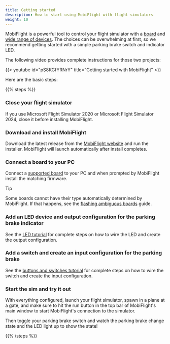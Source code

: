 ```yaml
---
title: Getting started
description: How to start using MobiFlight with flight simulators
weight: 10
---
```


MobiFlight is a powerful tool to control your flight simulator with a [board](/boards/) and [wide range of devices](/devices/). The choices can be overwhelming at first, so we recommend getting started with a simple parking brake switch and indicator LED.

The following video provides complete instructions for those two projects:

{{< youtube id="pS8KGfYRNrY" title="Getting started with MobiFlight" >}}

Here are the basic steps:

{{% steps %}}

### Close your flight simulator

If you use Microsoft Flight Simulator 2020 or Microsoft Flight Simulator 2024, close it before installing
MobiFlight.

### Download and install MobiFlight

Download the latest release from the [MobiFlight website](https://www.mobiflight.com/en/download.html) and
run the installer. MobiFlight will launch automatically after install completes.

### Connect a board to your PC

Connect a [supported board](/boards/) to your PC and when prompted by MobiFlight install the matching
firmware.

> [!TIP]
> Some boards cannot have their type automatically determined by MobiFlight. If that happens, see the
> [flashing ambiguous boards](/guides/flashing-ambiguous-boards/) guide.

### Add an LED device and output configuration for the parking brake indicator

See the [LED tutorial](/devices/led/) for complete steps on how to wire the LED and create the output configuration.

### Add a switch and create an input configuration for the parking brake

See the [buttons and switches tutorial](/devices/button-switch/) for complete steps on how to wire the switch and create the input configuration.

### Start the sim and try it out

With everything configured, launch your flight simulator, spawn in a plane at a gate, and make
sure to hit the run button in the top bar of MobiFlight's main window to start MobiFlight's connection
to the simulator.

Then toggle your parking brake switch and watch the parking brake change state and the LED light up
to show the state!

{{% /steps %}}
